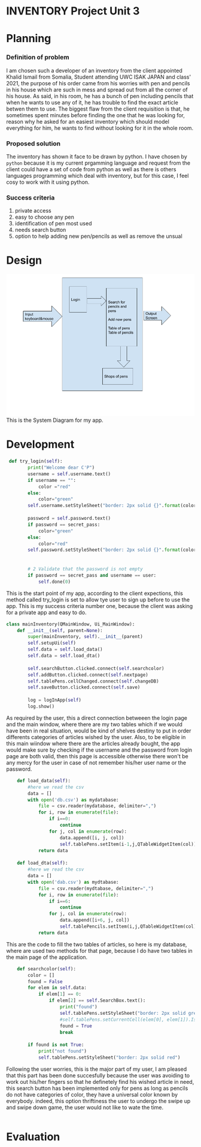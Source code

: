 # INVENTORY Project Unit 3

# Planning
### Definition of problem
I am chosen such a developer of an inventory from the client appointed Khalid Ismail from Somalia, Student attending  UWC ISAK JAPAN and class' 2021, the purpose of his order came from his worries with pen and pencils in his house which are such in mess and spread out from all the corner of his house. As said, in his room, he has a bunch of pen including pencils that when he wants to use any of it, he has trouble to find the exact article betwen them to use. The biggest flaw from the client requisition is that, he sometimes spent minutes before finding the one that he was looking for, reason why he asked for an easiest inventory which should model everything for him, he wants to find without looking for it in the whole room.

### Proposed solution
The inventory has shown it face to be drawn by python. I have chosen by ```python``` because it is my current prgamming language and request from the client could have a set of code from python as well as there is others languages programming which deal with inventory, but for this case, I feel cosy to work with it using python.

### Success criteria
1. private access
1. easy to choose any pen
1. identification of pen most used
1. needs search button 
1. option to help adding new pen/pencils as well as remove the unsual

# Design
![systemdiagarm](SystemDiagram.png)
This is the System Diagram for my app.

# Development
```.py
 def try_login(self):
        print("Welcome dear C'P")
        username = self.username.text()
        if username == "":
            color ="red"
        else:
            color="green"
        self.username.setStyleSheet("border: 2px solid {}".format(color))

        password = self.password.text()
        if password == secret_pass:
            color="green"
        else:
            color="red"
        self.password.setStyleSheet("border: 2px solid {}".format(color))


        # 2 Validate that the password is not empty
        if password == secret_pass and username == user:
            self.done(0)
```
This is the start point of my app, according to the client expections, this method called try_login is set to allow tye user to sign up before to use the app. This is my success criteria number one, because the client was asking for a private app and easy to do. 


```.py
class mainInventory(QMainWindow, Ui_MainWindow):
    def __init__(self, parent=None):
        super(mainInventory, self).__init__(parent)
        self.setupUi(self)
        self.data = self.load_data()
        self.data = self.load_dta()

        self.searchButton.clicked.connect(self.searchcolor)
        self.addButton.clicked.connect(self.nextpage)
        self.tablePens.cellChanged.connect(self.changeDB)
        self.saveButton.clicked.connect(self.save)

        log = logInApp(self)
        log.show()
```
As required by the user, this a direct connection betweeen the login page and the main window, where there are my two tables which if we would have been in real situation, would be kind of shelves destiny to put in order differents categories of articles wished by the user. Also, to be eligible in this main wiindow where there are the articles already bought, the app would make sure by checking if the username and the password from login page are both valid, then this page is accessible otherwise there won't be any mercy for the user in case of not remember his/her user name or the password. 

```.py
    def load_data(self):
        #here we read the csv
        data = []
        with open('db.csv') as mydatabase:
            file = csv.reader(mydatabase, delimiter=",")
            for i, row in enumerate(file):
                if i==0:
                    continue
                for j, col in enumerate(row):
                    data.append([i, j, col])
                    self.tablePens.setItem(i-1,j,QTableWidgetItem(col))
            return data

    def load_dta(self):
        #here we read the csv
        data = []
        with open('dab.csv') as mydtabase:
            file = csv.reader(mydtabase, delimiter=",")
            for i, row in enumerate(file):
                if i==6:
                    continue
                for j, col in enumerate(row):
                    data.append([i+6, j, col])
                    self.tablePencils.setItem(i,j,QTableWidgetItem(col))
            return data
```
This are the code to fill the two tables of articles, so here is my database, where are used two methods for that page, because I do have two tables in the main page of the application.

```.py
    def searchcolor(self):
        color = []
        found = False
        for elem in self.data:
            if elem[1] == 0:
                if elem[2] == self.SearchBox.text():
                    print("found")
                    self.tablePens.setStyleSheet("border: 2px solid green")
                    #self.tablePens.setCurrentCell(elem[0], elem[1]).IsSelected()
                    found = True
                    break

        if found is not True:
            print("not found")
            self.tablePens.setStyleSheet("border: 2px solid red")
```
Following the user worries, this is the major part of my user, I am pleased that this part has been done succesfully because the user was avoiding to work out his/her fingers so that he definetely find his wished article in need, this search button has been implemented only for pens as long as pencils do not have categories of color, they have a universal color known by everybody. indeed, this option thriftiness the user to undergo the swipe up and swipe down game, the user would not like to wate the time.

```.py

```


# Evaluation
